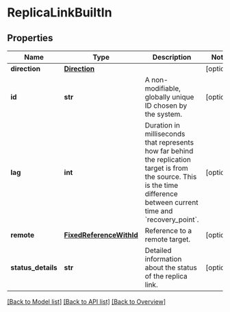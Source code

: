 # ReplicaLinkBuiltIn

## Properties
Name | Type | Description | Notes
------------ | ------------- | ------------- | -------------
**direction** | [**Direction**](Direction.md) |  | [optional] 
**id** | **str** | A non-modifiable, globally unique ID chosen by the system. | [optional] 
**lag** | **int** | Duration in milliseconds that represents how far behind the replication target is from the source. This is the time difference between current time and &#x60;recovery_point&#x60;. | [optional] 
**remote** | [**FixedReferenceWithId**](FixedReferenceWithId.md) | Reference to a remote target. | [optional] 
**status_details** | **str** | Detailed information about the status of the replica link. | [optional] 

[[Back to Model list]](index.md#documentation-for-models) [[Back to API list]](index.md#endpoint-properties) [[Back to Overview]](index.md)


